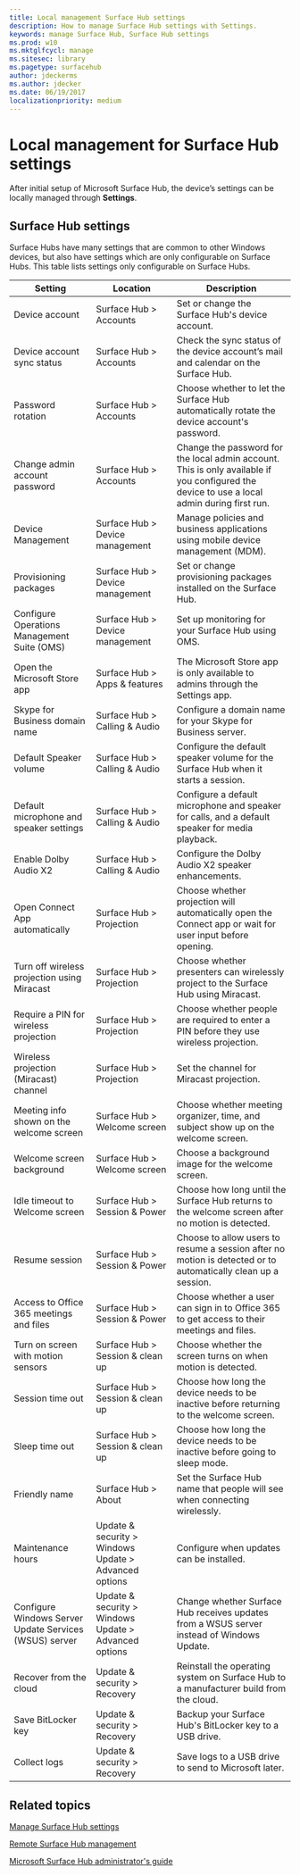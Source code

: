 ```yaml
---
title: Local management Surface Hub settings
description: How to manage Surface Hub settings with Settings.
keywords: manage Surface Hub, Surface Hub settings
ms.prod: w10
ms.mktglfcycl: manage
ms.sitesec: library
ms.pagetype: surfacehub
author: jdeckerms
ms.author: jdecker
ms.date: 06/19/2017
localizationpriority: medium
---
```


# Local management for Surface Hub settings

After initial setup of Microsoft Surface Hub, the device’s settings can be locally managed through **Settings**.

## Surface Hub settings

Surface Hubs have many settings that are common to other Windows devices, but also have settings which are only configurable on Surface Hubs. This table lists settings only configurable on Surface Hubs. 

| Setting | Location | Description |
| ------- | -------- | ----------- |
| Device account | Surface Hub > Accounts | Set or change the Surface Hub's device account. |
| Device account sync status | Surface Hub > Accounts | Check the sync status of the device account’s mail and calendar on the Surface Hub. |
| Password rotation | Surface Hub > Accounts | Choose whether to let the Surface Hub automatically rotate the device account's password.|
| Change admin account password  | Surface Hub > Accounts | Change the password for the local admin account. This is only available if you configured the device to use a local admin during first run. |
| Device Management | Surface Hub > Device management | Manage policies and business applications using mobile device management (MDM). |
| Provisioning packages | Surface Hub > Device management | Set or change provisioning packages installed on the Surface Hub. |
| Configure Operations Management Suite (OMS) | Surface Hub > Device management | Set up monitoring for your Surface Hub using OMS. |
| Open the Microsoft Store app | Surface Hub > Apps & features | The Microsoft Store app is only available to admins through the Settings app. |
| Skype for Business domain name | Surface Hub > Calling & Audio | Configure a domain name for your Skype for Business server. |
| Default Speaker volume | Surface Hub > Calling & Audio | Configure the default speaker volume for the Surface Hub when it starts a session. |
| Default microphone and speaker settings | Surface Hub > Calling & Audio | Configure a default microphone and speaker for calls, and a default speaker for media playback. |
| Enable Dolby Audio X2 | Surface Hub > Calling & Audio | Configure the Dolby Audio X2 speaker enhancements. |
| Open Connect App automatically | Surface Hub > Projection | Choose whether projection will automatically open the Connect app or wait for user input before opening. |
| Turn off wireless projection using Miracast | Surface Hub > Projection | Choose whether presenters can wirelessly project to the Surface Hub using Miracast. |
| Require a PIN for wireless projection | Surface Hub > Projection | Choose whether people are required to enter a PIN before they use wireless projection. |
| Wireless projection (Miracast) channel | Surface Hub > Projection | Set the channel for Miracast projection. |
| Meeting info shown on the welcome screen | Surface Hub > Welcome screen | Choose whether meeting organizer, time, and subject show up on the welcome screen. |
| Welcome screen background |  Surface Hub > Welcome screen | Choose a background image for the welcome screen. |
| Idle timeout to Welcome screen | Surface Hub > Session & Power | Choose how long until the Surface Hub returns to the welcome screen after no motion is detected. |
| Resume session | Surface Hub > Session & Power | Choose to allow users to resume a session after no motion is detected or to automatically clean up a session. |
| Access to Office 365 meetings and files | Surface Hub > Session & Power | Choose whether a user can sign in to Office 365 to get access to their meetings and files. |
| Turn on screen with motion sensors | Surface Hub > Session & clean up | Choose whether the screen turns on when motion is detected. |
| Session time out | Surface Hub > Session & clean up | Choose how long the device needs to be inactive before returning to the welcome screen. |
| Sleep time out | Surface Hub > Session & clean up | Choose how long the device needs to be inactive before going to sleep mode. |
| Friendly name | Surface Hub > About | Set the Surface Hub name that people will see when connecting wirelessly. |
| Maintenance hours | Update & security > Windows Update > Advanced options | Configure when updates can be installed. |
| Configure Windows Server Update Services (WSUS) server | Update & security > Windows Update > Advanced options | Change whether Surface Hub receives updates from a WSUS server instead of Windows Update. |
| Recover from the cloud | Update & security > Recovery | Reinstall the operating system on Surface Hub to a manufacturer build from the cloud. |
| Save BitLocker key | Update & security > Recovery | Backup your Surface Hub's BitLocker key to a USB drive. |
| Collect logs | Update & security > Recovery | Save logs to a USB drive to send to Microsoft later. | 

## Related topics

[Manage Surface Hub settings](manage-surface-hub-settings.md)

[Remote Surface Hub management](remote-surface-hub-management.md)

[Microsoft Surface Hub administrator's guide](surface-hub-administrators-guide.md)